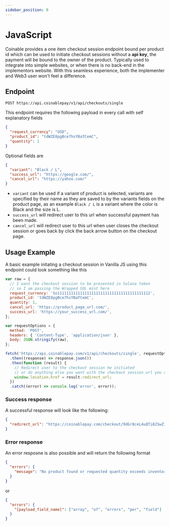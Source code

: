 ```yaml
---
sidebar_position: 0
---
```


# JavaScript

Coinable provides a one item checkout session endpoint bound per product id which can be used to initiate checkout sessions without a **api key**, the payment will be bound to the owner of the product. Typically used to integrate into simple websites, or when there is no back-end in the implementors website. With this seamless experience, both the implementer and Web3 user won't feel a difference.

## Endpoint

```
POST https://api.coinablepay/v1/api/checkouts/single
```

This endpoint requires the following payload in every call with self explanatory fields

```json
{
  "request_currency": "USD",
  "product_id": "tdWZE8pgBce7hsYBaTCemC",
  "quantity": 1
}
```

Optional fields are

```json
{
  "variant": "Black / L",
  "success_url": "https://google.com/",
  "cancel_url": "https://yahoo.com/"
}
```

- `variant` can be used if a variant of product is selected, variants are specified by their name as they are saved to by the variants fields on the product page, as an example `Black / L` is a variant where the color is Black and the size is L.
- `success_url` will redirect user to this url when successful payment has been made.
- `cancel_url` will redirect user to this url when user closes the checkout session or goes back by click the back arrow button on the checkout page.

## Usage Example

A basic example initating a checkout session in Vanilla JS using this endpoint could look something like this

```js
var raw = {
  // I want the checkout session to be presented in Solana token
  // so I am passing the Wrapped SOL mint here
  request_currency: 'So11111111111111111111111111111111111111112',
  product_id: 'tdWZE8pgBce7hsYBaTCemC',
  quantity: 1,
  cancel_url: 'https://product_page_url.com/',
  success_url: 'https://your_success_url.com/',
};

var requestOptions = {
  method: 'POST',
  headers: { 'Content-Type', 'application/json' },
  body: JSON.stringify(raw),
};

fetch('https://api.coinablepay.com/v1/api/checkouts/single', requestOptions)
  .then((response) => response.json())
  .then(function (result) {
    // Redirect user to the checkout session he initiated
    // or do anything else you want with the checkout session url you recieve
    window.location.href = result.redirect_url;
  })
  .catch((error) => console.log('error', error));
```

### Success response

A successful response will look like the following:

```json title="200 Success"
{
  "redirect_url": "https://coinablepay.com/checkout/9dGr8ceL4uQTi82SwZiUfk"
}
```

### Error response

An error resposne is also possible and will return the following format

```json title="400 Bad request"
{
  "errors": {
    "message": "No product found or requested quantity exceeds inventory."
  }
}
```

or

```json title="400 Bad request"
{
  "errors": {
    "[payload_field_name]": ["array", "of", "errors", "per", "field"]
  }
}
```
